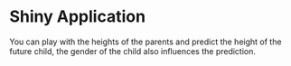 # Shiny Application

You can play with the heights of the parents and predict the height of the future child, the gender of the child also influences the prediction.
